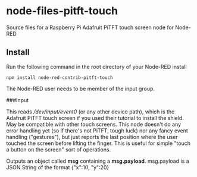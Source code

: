 node-files-pitft-touch
======================

Source files for a Raspberry Pi Adafruit PiTFT touch screen node for Node-RED


Install
-------

Run the following command in the root directory of your Node-RED install

    npm install node-red-contrib-pitft-touch
  
The Node-RED user needs to be member of the input group.
  
###Input

This reads */dev/input/event0* (or any other device path), which is the Adafruit PiTFT touch screen if you used their tutorial to install the shield. May be compatible with other touch screens. This node doesn't do any error handling yet (so if there's not PiTFT, tough luck) nor any fancy event handling ("gestures"), but just reports the last position where the user touched the screen before lifting the finger. 
This is useful for simple "touch a button on the screen" sort of operations.

Outputs an object called **msg** containing a **msg.payload**. msg.payload is a JSON String of the format {"x":10, "y":20}
